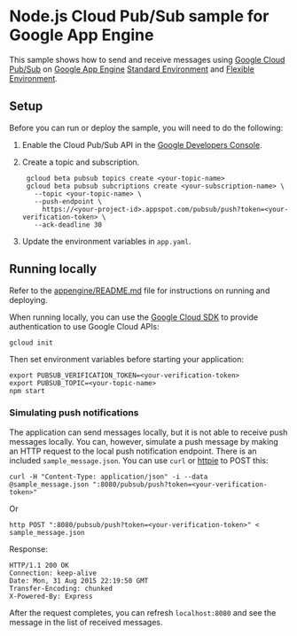 # Node.js Cloud Pub/Sub sample for Google App Engine

This sample shows how to send and receive messages using [Google Cloud Pub/Sub](https://cloud.google.com/pubsub) on [Google App Engine](https://cloud.google.com/appengine)
[Standard Environment](https://cloud.google.com/appengine/docs/standard/nodejs)
and [Flexible Environment](https://cloud.google.com/appengine/docs/flexible/nodejs).

## Setup

Before you can run or deploy the sample, you will need to do the following:

1. Enable the Cloud Pub/Sub API in the [Google Developers Console](https://console.developers.google.com/project/_/apiui/apiview/pubsub/overview).
1. Create a topic and subscription.

        gcloud beta pubsub topics create <your-topic-name>
        gcloud beta pubsub subcriptions create <your-subscription-name> \
          --topic <your-topic-name> \
          --push-endpoint \
            https://<your-project-id>.appspot.com/pubsub/push?token=<your-verification-token> \
          --ack-deadline 30

1. Update the environment variables in `app.yaml`.

## Running locally

Refer to the [appengine/README.md](../README.md) file for instructions on
running and deploying.

When running locally, you can use the [Google Cloud SDK](https://cloud.google.com/sdk)
to provide authentication to use Google Cloud APIs:

    gcloud init

Then set environment variables before starting your application:

    export PUBSUB_VERIFICATION_TOKEN=<your-verification-token>
    export PUBSUB_TOPIC=<your-topic-name>
    npm start

### Simulating push notifications

The application can send messages locally, but it is not able to receive push
messages locally. You can, however, simulate a push message by making an HTTP
request to the local push notification endpoint. There is an included
`sample_message.json`. You can use `curl` or [httpie](https://github.com/jkbrzt/httpie)
to POST this:

    curl -H "Content-Type: application/json" -i --data @sample_message.json ":8080/pubsub/push?token=<your-verification-token>"

Or

    http POST ":8080/pubsub/push?token=<your-verification-token>" < sample_message.json

Response:

    HTTP/1.1 200 OK
    Connection: keep-alive
    Date: Mon, 31 Aug 2015 22:19:50 GMT
    Transfer-Encoding: chunked
    X-Powered-By: Express

After the request completes, you can refresh `localhost:8080` and see the
message in the list of received messages.
